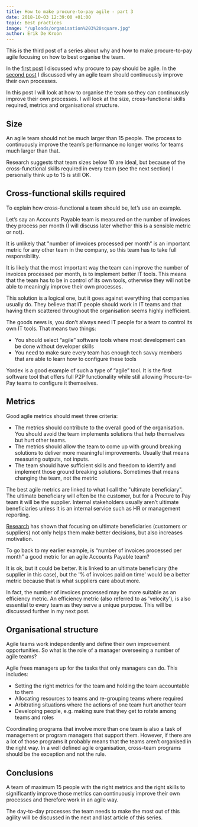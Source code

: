 ```yaml
---
title: How to make procure-to-pay agile - part 3
date: 2018-10-03 12:39:00 +01:00
topic: Best practices
image: "/uploads/organisation%203%20square.jpg"
author: Erik De Kroon
---
```


This is the third post of a series about why and how to make procure-to-pay agile focusing on how to best organise the team. 

In the [first post](http://blog.yordex.com/should-procure-to-pay-be-agile/) I discussed why procure to pay should be agile. In the [second post](http://blog.yordex.com/how-to-make-procure-to-pay-agile-part-2/) I discussed why an agile team should continuously improve their own processes. 

In this post I will look at how to organise the team so they can continuously improve their own processes. I will look at the size, cross-functional skills required, metrics and organisational structure.

## Size

An agile team should not be much larger than 15 people. The process to continuously improve the team’s performance no longer works for teams much larger than that. 

Research suggests that team sizes below 10 are ideal, but because of the cross-functional skills required in every team (see the next section) I personally think up to 15 is still OK.

## Cross-functional skills required

To explain how cross-functional a team should be, let’s use  an example.

Let’s say an Accounts Payable team is measured on the number of invoices they process per month (I will discuss later whether this is a sensible metric or not). 

It is unlikely that "number of invoices processed per month” is an important metric for any other team in the company, so this team has to take full responsibility.

It is likely that the most important way the team can improve the number of invoices processed per month, is to implement better IT tools. This means that the team has to be in control of its own tools, otherwise they will not be able to meaningly improve their own processes.

This solution is a  logical one, but it goes against everything  that companies usually do. They believe that IT people should work in IT teams and that having them scattered throughout the organisation seems highly inefficient. 

The goods news is, you don’t always need IT people for a team to control its own IT tools. That means two things:
* You should select “agile” software tools where most development can be done without developer skills
* You need to make sure every team has enough tech savvy members  that are able to learn how to configure these tools

Yordex is a good example of such a type of “agile” tool. It is the first software tool that offers full P2P functionality while still allowing Procure-to-Pay teams to configure it themselves.

## Metrics

Good agile metrics should meet three criteria:
* The metrics should contribute to the overall good of the organisation. You should avoid the team implements solutions that help themselves but hurt other teams.
* The metrics should allow the team to come up with ground breaking solutions to deliver more meaningful improvements. Usually that means measuring outputs, not inputs.
* The team should have sufficient skills and freedom to identify and implement those ground breaking solutions. Sometimes that means changing the team, not the metric 

The best agile metrics are linked to what I call the "ultimate beneficiary".  The ultimate beneficiary will often be the customer, but for a Procure to Pay team it will be the supplier. Internal stakeholders usually aren’t ultimate beneficiaries unless it is an internal service such as HR or management reporting.

[Research](https://hbr.org/2014/11/cooks-make-tastier-food-when-they-can-see-their-customers) has shown that focusing on ultimate beneficiaries (customers or suppliers) not only helps them make better decisions, but also increases motivation.

To go back to my earlier example, is “number of invoices processed per month” a good metric for an agile Accounts Payable team?

It is ok, but it could be better. It is linked to an ultimate beneficiary (the supplier in this case), but the  '% of invoices paid on time' would be a better metric because that is what suppliers care about more.

In fact, the number of invoices processed may be more suitable as an efficiency metric. An efficiency metric (also referred to as 'velocity'), is also essential to every team as they serve a unique purpose. This will be discussed further in my next post.

## Organisational structure

Agile teams work independently and define their own improvement opportunities. So what is the role of a manager overseeing a number of agile teams?

Agile frees managers up for the tasks that only managers can do. This includes:
* Setting the right metrics for the team and holding the team accountable to them
* Allocating resources to teams and re-grouping teams where required
* Arbitrating situations where the actions of one team hurt another team
* Developing people, e.g. making sure that they get to rotate among teams and roles

Coordinating programs that involve more than one team is also a task of management or program managers that support them. However, if there are a lot of those programs it probably means that the teams aren’t organised in the right way. In a well defined agile organisation, cross-team programs should be the exception and not the rule.

## Conclusions

A team of maximum 15 people with the right metrics and the right skills to significantly improve those metrics can continuously improve their own processes and therefore work in an agile way.

The day-to-day processes the team needs to make the most out of this agility will be discussed in the next and last article of this series.